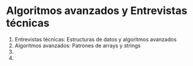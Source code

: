 <h1>Algoritmos avanzados y Entrevistas técnicas</h1>
<ol>
  <li>Entrevistas técnicas: Estructuras de datos y algoritmos avanzados</li>
  <li>Algoritmos avanzados: Patrones de arrays y strings</li>
  <li></li>
  <li></li>
</ol>

